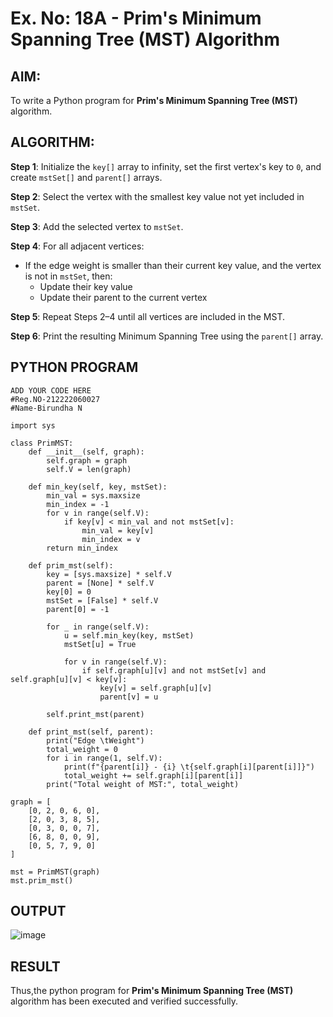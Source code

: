 # Ex. No: 18A - Prim's Minimum Spanning Tree (MST) Algorithm

## AIM:
To write a Python program for **Prim's Minimum Spanning Tree (MST)** algorithm.

## ALGORITHM:

**Step 1**: Initialize the `key[]` array to infinity, set the first vertex's key to `0`, and create `mstSet[]` and `parent[]` arrays.

**Step 2**: Select the vertex with the smallest key value not yet included in `mstSet`.

**Step 3**: Add the selected vertex to `mstSet`.

**Step 4**: For all adjacent vertices:
- If the edge weight is smaller than their current key value, and the vertex is not in `mstSet`, then:
  - Update their key value
  - Update their parent to the current vertex

**Step 5**: Repeat Steps 2–4 until all vertices are included in the MST.

**Step 6**: Print the resulting Minimum Spanning Tree using the `parent[]` array.

## PYTHON PROGRAM

```
ADD YOUR CODE HERE
#Reg.NO-212222060027
#Name-Birundha N

import sys

class PrimMST:
    def __init__(self, graph):
        self.graph = graph
        self.V = len(graph)

    def min_key(self, key, mstSet):
        min_val = sys.maxsize
        min_index = -1
        for v in range(self.V):
            if key[v] < min_val and not mstSet[v]:
                min_val = key[v]
                min_index = v
        return min_index

    def prim_mst(self):
        key = [sys.maxsize] * self.V
        parent = [None] * self.V
        key[0] = 0
        mstSet = [False] * self.V
        parent[0] = -1

        for _ in range(self.V):
            u = self.min_key(key, mstSet)
            mstSet[u] = True

            for v in range(self.V):
                if self.graph[u][v] and not mstSet[v] and self.graph[u][v] < key[v]:
                    key[v] = self.graph[u][v]
                    parent[v] = u

        self.print_mst(parent)

    def print_mst(self, parent):
        print("Edge \tWeight")
        total_weight = 0
        for i in range(1, self.V):
            print(f"{parent[i]} - {i} \t{self.graph[i][parent[i]]}")
            total_weight += self.graph[i][parent[i]]
        print("Total weight of MST:", total_weight)

graph = [
    [0, 2, 0, 6, 0],
    [2, 0, 3, 8, 5],
    [0, 3, 0, 0, 7],
    [6, 8, 0, 0, 9],
    [0, 5, 7, 9, 0]
]

mst = PrimMST(graph)
mst.prim_mst()

```

## OUTPUT

![image](https://github.com/user-attachments/assets/6e5921bc-aa61-45e5-9258-7122deb34403)



## RESULT
Thus,the python program for **Prim's Minimum Spanning Tree (MST)** algorithm has been executed and verified successfully.


